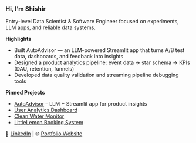 ### Hi, I’m Shishir
Entry-level Data Scientist & Software Engineer focused on experiments, LLM apps, and reliable data systems.

**Highlights**
- Built AutoAdvisor — an LLM-powered Streamlit app that turns A/B test data, dashboards, and feedback into insights
- Designed a product analytics pipeline: event data → star schema → KPIs (DAU, retention, funnels)
- Developed data quality validation and streaming pipeline debugging tools

**Pinned Projects**
- [AutoAdvisor](https://github.com/shishirnanga/AutoAdvisor) – LLM + Streamlit app for product insights
- [User Analytics Dashboard](https://github.com/shishirnanga/User-Analytics-Dashboard)
- [Clean Water Monitor](https://github.com/shishirnanga/clean-water-scarcity-monitor)
- [LittleLemon Booking System](https://github.com/shishirnanga/LittleLemon-BookingSystem)

🔗 [LinkedIn](https://www.linkedin.com/in/shishir-nanga) | 🌐 [Portfolio Website](https://yourwebsite.com)

